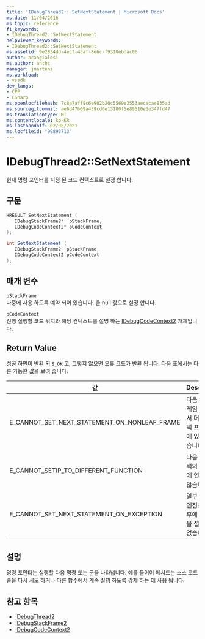 ```yaml
---
title: 'IDebugThread2:: SetNextStatement | Microsoft Docs'
ms.date: 11/04/2016
ms.topic: reference
f1_keywords:
- IDebugThread2::SetNextStatement
helpviewer_keywords:
- IDebugThread2::SetNextStatement
ms.assetid: 9e2834dd-4ecf-45af-8e6c-f9318ebdac06
author: acangialosi
ms.author: anthc
manager: jmartens
ms.workload:
- vssdk
dev_langs:
- CPP
- CSharp
ms.openlocfilehash: 7c8a7aff8c6e902b20c5569e2553aececae835ad
ms.sourcegitcommit: ae6d47b09a439cd0e13180f5e89510e3e347fd47
ms.translationtype: MT
ms.contentlocale: ko-KR
ms.lasthandoff: 02/08/2021
ms.locfileid: "99893713"
---
```

# <a name="idebugthread2setnextstatement"></a>IDebugThread2::SetNextStatement
현재 명령 포인터를 지정 된 코드 컨텍스트로 설정 합니다.

## <a name="syntax"></a>구문

```cpp
HRESULT SetNextStatement ( 
   IDebugStackFrame2*  pStackFrame,
   IDebugCodeContext2* pCodeContext
);
```

```csharp
int SetNextStatement ( 
   IDebugStackFrame2  pStackFrame,
   IDebugCodeContext2 pCodeContext
);
```

## <a name="parameters"></a>매개 변수
`pStackFrame`\
나중에 사용 하도록 예약 되어 있습니다. 을 null 값으로 설정 합니다.

`pCodeContext`\
진행 실행할 코드 위치와 해당 컨텍스트를 설명 하는 [IDebugCodeContext2](../../../extensibility/debugger/reference/idebugcodecontext2.md) 개체입니다.

## <a name="return-value"></a>Return Value
 성공 하면이 반환 되 `S_OK` 고, 그렇지 않으면 오류 코드가 반환 됩니다. 다음 표에서는 다른 가능한 값을 보여 줍니다.

|값|Description|
|-----------|-----------------|
|E_CANNOT_SET_NEXT_STATEMENT_ON_NONLEAF_FRAME|다음 문은 프레임 스택에서 더 깊은 스택 프레임 안에 있을 수 없습니다.|
|E_CANNOT_SETIP_TO_DIFFERENT_FUNCTION|다음 문은 스택의 프레임에 연결 되지 않습니다.|
|E_CANNOT_SET_NEXT_STATEMENT_ON_EXCEPTION|일부 디버그 엔진은 예외 후에 다음 문을 설정할 수 없습니다.|

## <a name="remarks"></a>설명
 명령 포인터는 실행할 다음 명령 또는 문을 나타냅니다. 예를 들어이 메서드는 소스 코드 줄을 다시 시도 하거나 다른 함수에서 계속 실행 하도록 강제 하는 데 사용 됩니다.

## <a name="see-also"></a>참고 항목
- [IDebugThread2](../../../extensibility/debugger/reference/idebugthread2.md)
- [IDebugStackFrame2](../../../extensibility/debugger/reference/idebugstackframe2.md)
- [IDebugCodeContext2](../../../extensibility/debugger/reference/idebugcodecontext2.md)
